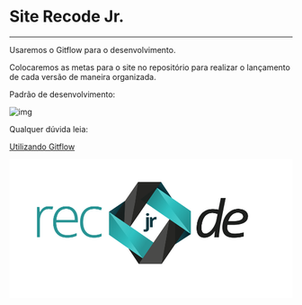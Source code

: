 # Site Recode Jr.
------------------------------------


Usaremos o Gitflow para o desenvolvimento.

Colocaremos as metas para o site no repositório para realizar o lançamento de cada versão de maneira organizada.


Padrão de desenvolvimento:

![img](padrdv.png)


Qualquer dúvida leia:

[Utilizando Gitflow](https://joshuapassos.github.io/#/artigo/1)

![img](img/r_06.png)
